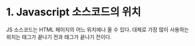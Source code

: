# 1. Javascript 소스코드의 위치
JS 소스코드는 HTML 페이지의 어느 위치에나 올 수 있다.
대체로 가장 많이 사용하는 위치는 <head>태그가 끝나기 전과 <body>태그가 끝나기 전이다.

